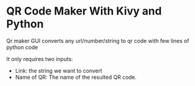 # QR Code Maker With Kivy and Python
Qr maker GUI converts any url/number/string to qr code with few lines of python code

It only requires two inputs:
* Link: the string we want to convert
* Name of QR: The name of the resulted QR code.
